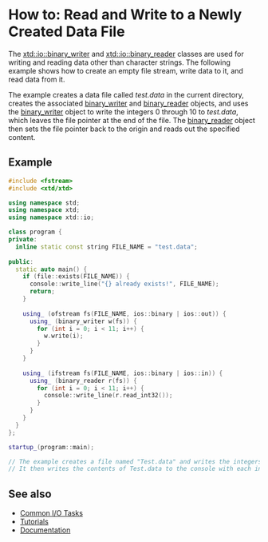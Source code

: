 # How to: Read and Write to a Newly Created Data File

The [xtd::io::binary_writer](https://gammasoft71.github.io/xtd/reference_guides/latest/classxtd_1_1io_1_1binary__writer.html) and [xtd::io::binary_reader](https://gammasoft71.github.io/xtd/reference_guides/latest/classxtd_1_1io_1_1binary__reader.html) classes are used for writing and reading data other than character strings. 
The following example shows how to create an empty file stream, write data to it, and read data from it.

The example creates a data file called *test.data* in the current directory, creates the associated [binary_writer](https://gammasoft71.github.io/xtd/reference_guides/latest/classxtd_1_1io_1_1binary__writer.html) and [binary_reader](https://gammasoft71.github.io/xtd/reference_guides/latest/classxtd_1_1io_1_1binary__reader.html) objects, and uses the [binary_writer](https://gammasoft71.github.io/xtd/reference_guides/latest/classxtd_1_1io_1_1binary__writer.html) object to write the integers 0 through 10 to *test.data*, which leaves the file pointer at the end of the file. 
The [binary_reader](https://gammasoft71.github.io/xtd/reference_guides/latest/classxtd_1_1io_1_1binary__reader.html) object then sets the file pointer back to the origin and reads out the specified content.

## Example

```cpp
#include <fstream>
#include <xtd/xtd>

using namespace std;
using namespace xtd;
using namespace xtd::io;

class program {
private:
  inline static const string FILE_NAME = "test.data";
  
public:
  static auto main() {
    if (file::exists(FILE_NAME)) {
      console::write_line("{} already exists!", FILE_NAME);
      return;
    }
    
    using_ (ofstream fs(FILE_NAME, ios::binary | ios::out)) {
      using_ (binary_writer w(fs)) {
        for (int i = 0; i < 11; i++) {
          w.write(i);
        }
      }
    }
    
    using_ (ifstream fs(FILE_NAME, ios::binary | ios::in)) {
      using_ (binary_reader r(fs)) {
        for (int i = 0; i < 11; i++) {
          console::write_line(r.read_int32());
        }
      }
    }
  }
};

startup_(program::main);

// The example creates a file named "Test.data" and writes the integers 0 through 10 to it in binary format.
// It then writes the contents of Test.data to the console with each integer on a separate line.
```
 
## See also

* [Common I/O Tasks](/docs/documentation/Guides/xtd.core/Common%20I%3AO%20tasks)
* [Tutorials](/docs/documentation/Guides/Overview/Tutorials)
* [Documentation](/docs/documentation)

[//]: # (https://docs.microsoft.com/en-us/dotnet/standard/io/how-to-read-and-write-to-a-newly-created-data-file)
